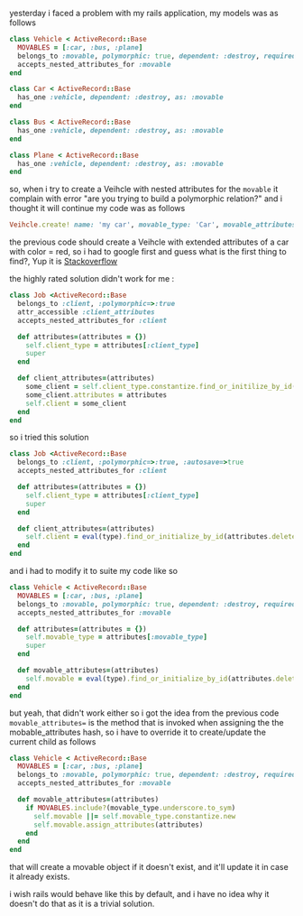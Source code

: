 yesterday i faced a problem with my rails application, my models was as follows

```ruby
class Vehicle < ActiveRecord::Base
  MOVABLES = [:car, :bus, :plane]
  belongs_to :movable, polymorphic: true, dependent: :destroy, required: true, autosave: true
  accepts_nested_attributes_for :movable
end
```

```ruby
class Car < ActiveRecord::Base
  has_one :vehicle, dependent: :destroy, as: :movable
end
```

```ruby
class Bus < ActiveRecord::Base
  has_one :vehicle, dependent: :destroy, as: :movable
end
```

```ruby
class Plane < ActiveRecord::Base
  has_one :vehicle, dependent: :destroy, as: :movable
end
```

so, when i try to create a Veihcle with nested attributes for the `movable` it complain
with error "are you trying to build a polymorphic relation?" and i thought it will continue
my code was as follows

```ruby
Veihcle.create! name: 'my car', movable_type: 'Car', movable_attributes: { color: red }
```

the previous code should create a Veihcle with extended attributes of a car with color = red,
so i had to google first and guess what is the first thing to find?, Yup it is [Stackoverflow](http://http://stackoverflow.com/questions/3969025/accepts-nested-attributes-for-with-belongs-to-polymorphic)

the highly rated solution didn't work for me :
```ruby
class Job <ActiveRecord::Base
  belongs_to :client, :polymorphic=>:true
  attr_accessible :client_attributes
  accepts_nested_attributes_for :client

  def attributes=(attributes = {})
    self.client_type = attributes[:client_type]
    super
  end

  def client_attributes=(attributes)
    some_client = self.client_type.constantize.find_or_initilize_by_id(self.client_id)
    some_client.attributes = attributes
    self.client = some_client
  end
end
```

so i tried this solution

```ruby
class Job <ActiveRecord::Base
  belongs_to :client, :polymorphic=>:true, :autosave=>true
  accepts_nested_attributes_for :client

  def attributes=(attributes = {})
    self.client_type = attributes[:client_type]
    super
  end

  def client_attributes=(attributes)
    self.client = eval(type).find_or_initialize_by_id(attributes.delete(:client_id)) if client_type.valid?
  end
end
```

and i had to modify it to suite my code like so

```ruby
class Vehicle < ActiveRecord::Base
  MOVABLES = [:car, :bus, :plane]
  belongs_to :movable, polymorphic: true, dependent: :destroy, required: true, autosave: true
  accepts_nested_attributes_for :movable

  def attributes=(attributes = {})
    self.movable_type = attributes[:movable_type]
    super
  end

  def movable_attributes=(attributes)
    self.movable = eval(type).find_or_initialize_by_id(attributes.delete(:movable_id)) if movable_type.valid?
  end
end
```

but yeah, that didn't work either so i got the idea from the previous code `movable_attributes=` is the method that is invoked
when assigning the the mobable_attributes hash, so i have to override it to create/update the current child as follows

```ruby
class Vehicle < ActiveRecord::Base
  MOVABLES = [:car, :bus, :plane]
  belongs_to :movable, polymorphic: true, dependent: :destroy, required: true, autosave: true
  accepts_nested_attributes_for :movable

  def movable_attributes=(attributes)
    if MOVABLES.include?(movable_type.underscore.to_sym)
      self.movable ||= self.movable_type.constantize.new
      self.movable.assign_attributes(attributes)
    end
  end
end
```

that will create a movable object if it doesn't exist, and it'll update it in case it
already exists.

i wish rails would behave like this by default, and i have no idea why it doesn't do that as it is
a trivial solution.
